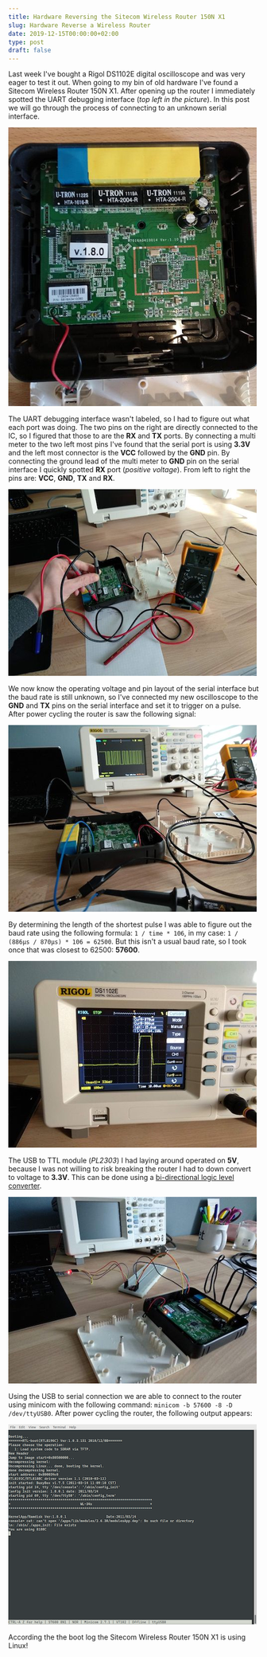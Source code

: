 ```yaml
---
title: Hardware Reversing the Sitecom Wireless Router 150N X1
slug: Hardware Reverse a Wireless Router
date: 2019-12-15T00:00:00+02:00
type: post
draft: false
---
```


Last week I've bought a Rigol DS1102E digital oscilloscope and was very eager to test it out. When going to my bin of old hardware I've found a Sitecom Wireless Router 150N X1. After opening up the router I immediately spotted the UART debugging interface (_top left in the picture_). In this post we will go through the process of connecting to an unknown serial interface.

![Inside of the Sitecom Wireless Router 150N X1](/images/posts/2019/12/15/sitecom_01.jpg)

The UART debugging interface wasn't labeled, so I had to figure out what each port was doing. The two pins on the right are directly connected to the IC, so I figured that those to are the **RX** and **TX** ports. By connecting a multi meter to the two left most pins I've found that the serial port is using **3.3V** and the left most connector is the **VCC** followed by the **GND** pin. By connecting the ground lead of the multi meter to **GND** pin on the serial interface I quickly spotted **RX** port (_positive voltage_). From left to right the pins are: **VCC**, **GND**, **TX** and **RX**.

![Determining the pins on the serial interface using a multimeter](/images/posts/2019/12/15/sitecom_02.jpg)

We now know the operating voltage and pin layout of the serial interface but the baud rate is still unknown, so I've connected my new oscilloscope to the **GND** and **TX** pins on the serial interface and set it to trigger on a pulse. After power cycling the router is saw the following signal:

![Inspecting the serial connection using a oscilloscope](/images/posts/2019/12/15/sitecom_03.jpg)

By determining the length of the shortest pulse I was able to figure out the baud rate using the following formula: `1 / time * 106`, in my case: `1 / (886µs / 870µs) * 106 = 62500`. But this isn't a usual baud rate, so I took once that was closest to 62500: **57600**.

![Inspecting length of the shortest pulse using a oscilloscope](/images/posts/2019/12/15/sitecom_04.jpg)

The USB to TTL module (_PL2303_) I had laying around operated on **5V**, because I was not willing to risk breaking the router I had to down convert to voltage to **3.3V**. This can be done using a [bi-directional logic level converter](https://www.sparkfun.com/products/12009).

![Connecting the serial interface to the laptop using a logic level converter](/images/posts/2019/12/15/sitecom_05.jpg)

Using the USB to serial connection we are able to connect to the router using minicom with the following command: `minicom -b 57600 -8 -D /dev/ttyUSB0`. After power cycling the router, the following output appears:

![Serial console on the Sitecom Wireless Router 150N X1](/images/posts/2019/12/15/sitecom_06.png)

According the the boot log the Sitecom Wireless Router 150N X1 is using Linux!